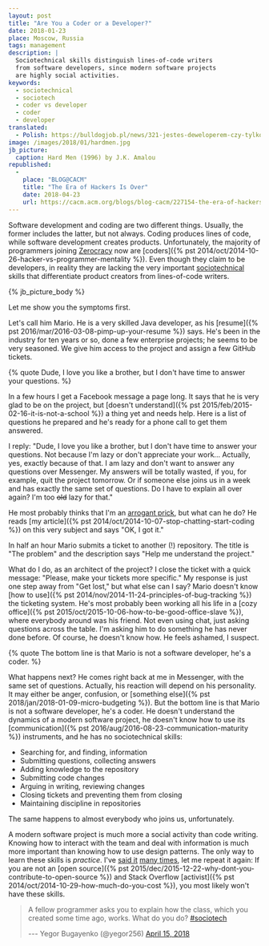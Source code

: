 ```yaml
---
layout: post
title: "Are You a Coder or a Developer?"
date: 2018-01-23
place: Moscow, Russia
tags: management
description: |
  Sociotechnical skills distinguish lines-of-code writers
  from software developers, since modern software projects
  are highly social activities.
keywords:
  - sociotechnical
  - sociotech
  - coder vs developer
  - coder
  - developer
translated:
  - Polish: https://bulldogjob.pl/news/321-jestes-deweloperem-czy-tylko-kodujesz
image: /images/2018/01/hardmen.jpg
jb_picture:
  caption: Hard Men (1996) by J.K. Amalou
republished:
  -
    place: "BLOG@CACM"
    title: "The Era of Hackers Is Over"
    date: 2018-04-23
    url: https://cacm.acm.org/blogs/blog-cacm/227154-the-era-of-hackers-is-over/fulltext
---
```


Software development and coding are two different things. Usually,
the former includes the latter, but not always. Coding produces
lines of code, while software development creates products. Unfortunately,
the majority of programmers joining [Zerocracy](https://www.zerocracy.com)
now are [coders]({% pst 2014/oct/2014-10-26-hacker-vs-programmer-mentality %}).
Even though they claim to be developers, in reality they are lacking the very
important [sociotechnical](https://en.wikipedia.org/wiki/Sociotechnical_system)
skills that differentiate product creators from lines-of-code writers.

<!--more-->

{% jb_picture_body %}

Let me show you the symptoms first.

Let's call him Mario. He is a very skilled
Java developer, as his [resume]({% pst 2016/mar/2016-03-08-pimp-up-your-resume %})
says. He's been in the industry for ten years or so,
done a few enterprise projects; he seems to be very seasoned. We give him
access to the project and assign a few GitHub tickets.

{% quote Dude, I love you like a brother, but I don't have time to answer your questions. %}

In a few hours I get a Facebook message a page long. It says that
he is very glad to be on the project, but [doesn't understand]({% pst 2015/feb/2015-02-16-it-is-not-a-school %})
a thing yet
and needs help. Here is a list of questions he prepared and he's ready for
a phone call to get them answered.

I reply: "Dude, I love you like a brother, but I don't have time to answer
your questions. Not because I'm lazy or don't appreciate your work... Actually,
yes, exactly because of that. I am lazy and don't want to answer any questions over Messenger.
My answers will be totally wasted, if you, for example, quit the project
tomorrow. Or if someone else joins us in a week and has
exactly the same set of questions. Do I have to explain all over again? I'm too
<del>old</del> lazy for that."

He most probably thinks that I'm an [arrogant prick](/testimonials.html), but what can he do? He
reads [my article]({% pst 2014/oct/2014-10-07-stop-chatting-start-coding %})
on this very subject and says "OK, I got it."

In half an hour Mario submits a ticket to another (!) repository. The title
is "The problem" and the description says "Help me understand the project."

What do I do, as an architect of the project? I close the ticket with a quick
message: "Please, make your tickets more specific." My response is just one
step away from "Get lost," but what else can I say? Mario doesn't know
[how to use]({% pst 2014/nov/2014-11-24-principles-of-bug-tracking %})
the ticketing system. He's most probably been working all his life
in a [cozy office]({% pst 2015/oct/2015-10-06-how-to-be-good-office-slave %}),
where everybody around was his friend. Not even using
chat, just asking questions across the table. I'm asking him to
do something he has never done before. Of course, he doesn't know how.
He feels ashamed, I suspect.

{% quote The bottom line is that Mario is not a software developer, he's a coder. %}

What happens next? He comes right back at me in Messenger, with the same
set of questions. Actually, his reaction will depend on his personality.
It may either be anger, confusion, or
[something else]({% pst 2018/jan/2018-01-09-micro-budgeting %}). But the bottom line
is that Mario is not a software developer, he's a coder.
He doesn't understand the dynamics of a modern software project, he doesn't
know how to use its
[communication]({% pst 2016/aug/2016-08-23-communication-maturity %})
instruments, and he has no sociotechnical skills:

  * Searching for, and finding, information
  * Submitting questions, collecting answers
  * Adding knowledge to the repository
  * Submitting code changes
  * Arguing in writing, reviewing changes
  * Closing tickets and preventing them from closing
  * Maintaining discipline in repositories

The same happens to almost everybody who joins us, unfortunately.

A modern software project is much more a social activity than code writing.
Knowing how to interact with the team and deal with information
is much more important than knowing how to use design patterns. The only
way to learn these skills is _practice_. I've [said it](https://www.facebook.com/yegor256/videos/10214943124281537/)
[many times](https://www.youtube.com/watch?v=GS45LzE3LPQ),
let me repeat it again: If you are not an
[open source]({% pst 2015/dec/2015-12-22-why-dont-you-contribute-to-open-source %})
and Stack Overflow
[activist]({% pst 2014/oct/2014-10-29-how-much-do-you-cost %}), you most
likely won't have these skills.

<blockquote class="twitter-tweet" data-lang="en"><p lang="en" dir="ltr">A fellow programmer asks you to explain how the class, which you created some time ago, works. What do you do? <a href="https://twitter.com/hashtag/sociotech?src=hash&amp;ref_src=twsrc%5Etfw">#sociotech</a></p>--- Yegor Bugayenko (@yegor256) <a href="https://twitter.com/yegor256/status/985439928430538752?ref_src=twsrc%5Etfw">April 15, 2018</a></blockquote>
<script async src="https://platform.twitter.com/widgets.js" charset="utf-8"></script>

